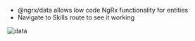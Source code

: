 - @ngrx/data allows low code NgRx functionality for entities
- Navigate to Skills route to see it working

![data](assets/images/ngrx-data.png)
